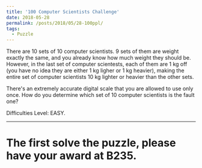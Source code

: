 ```yaml
---
title: '100 Computer Scientists Challenge'
date: 2018-05-28
permalink: /posts/2018/05/28-100ppl/
tags:
  - Puzzle
---
```


There are 10 sets of 10 computer scientists. 9 sets of them are weight exactly the same, and you already know how much weight they should be. However, in the last set of computer scientests, each of them are 1 kg off (you have no idea they are either 1 kg ligher or 1 kg heavier), making the entire set of computer scientists 10 kg lighter or heavier than the other sets. 

There's an extremely accurate digital scale that you are allowed to use only once. How do you determine which set of 10 computer scientists is the fault one?

Difficulties Level: EASY.

------

The first solve the puzzle, please have your award at B235.
======